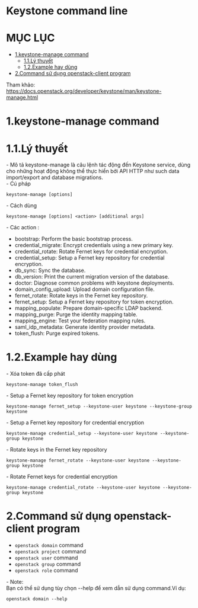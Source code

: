 # Keystone command line


# MỤC LỤC
- [1.keystone-manage command](#1)
    - [1.1.Lý thuyết](#1.1)
    - [1.2.Example hay dùng](#1.2)
- [2.Command sử dụng openstack-client program](#2)



Tham khảo:  
https://docs.openstack.org/developer/keystone/man/keystone-manage.html  

<a name="1"></a>
# 1.keystone-manage command

<a name="1.1"></a>
# 1.1.Lý thuyết
\- Mô tả
keystone-manage là câu lệnh tác động đến Keystone service, dùng cho những hoạt động không thể thực hiển bởi API HTTP như such data import/export and database migrations.  
\- Cú pháp  
```
keystone-manage [options]
```

\- Cách dùng  
```
keystone-manage [options] <action> [additional args]
```

\- Các action :  
- bootstrap: Perform the basic bootstrap process.
- credential_migrate: Encrypt credentials using a new primary key.
- credential_rotate: Rotate Fernet keys for credential encryption.
- credential_setup: Setup a Fernet key repository for credential encryption.
- db_sync: Sync the database.
- db_version: Print the current migration version of the database.
- doctor: Diagnose common problems with keystone deployments.
- domain_config_upload: Upload domain configuration file.
- fernet_rotate: Rotate keys in the Fernet key repository.
- fernet_setup: Setup a Fernet key repository for token encryption.
- mapping_populate: Prepare domain-specific LDAP backend.
- mapping_purge: Purge the identity mapping table.
- mapping_engine: Test your federation mapping rules.
- saml_idp_metadata: Generate identity provider metadata.
- token_flush: Purge expired tokens.

<a name="1.2"></a>
# 1.2.Example hay dùng
\- Xóa token đã cấp phát  
```
keystone-manage token_flush
```

\- Setup a Fernet key repository for token encryption  
```
keystone-manage fernet_setup --keystone-user keystone --keystone-group keystone
```

\- Setup a Fernet key repository for credential encryption  
```
keystone-manage credential_setup --keystone-user keystone --keystone-group keystone
```

\- Rotate keys in the Fernet key repository  
```
keystone-manage fernet_rotate --keystone-user keystone --keystone-group keystone
```

\- Rotate Fernet keys for credential encryption  
```
keystone-manage credential_rotate --keystone-user keystone --keystone-group keystone
```  

<a name="2"></a>
# 2.Command sử dụng openstack-client program
- `openstack domain` command
- `openstack project` command
- `openstack user` command
- `openstack group` command
- `openstack role` command

\- Note:  
Bạn có thể sử dụng tùy chọn --help để xem dẫn sử dụng command.Ví dụ:  
```
openstack domain --help
```



























